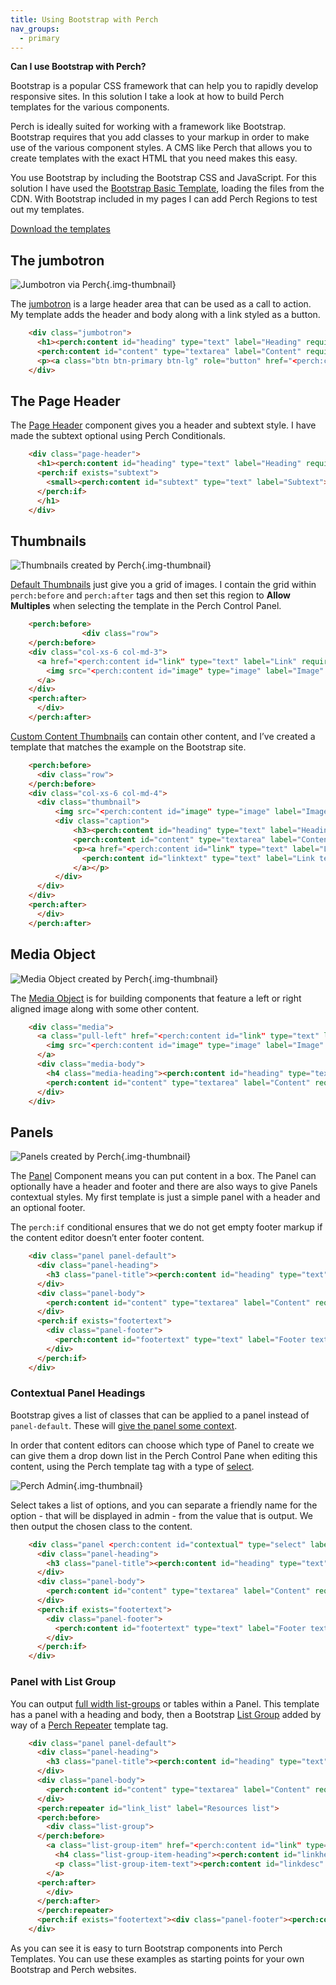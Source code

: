 ```yaml
---
title: Using Bootstrap with Perch
nav_groups:
  - primary
---
```


**Can I use Bootstrap with Perch?**

Bootstrap is a popular CSS framework that can help you to rapidly develop responsive sites. In this solution I take a look at how to build Perch templates for the various components.

Perch is ideally suited for working with a framework like Bootstrap. Bootstrap requires that you add classes to your markup in order to make use of the various component styles. A CMS like Perch that allows you to create templates with the exact HTML that you need makes this easy.

You use Bootstrap by including the Bootstrap CSS and JavaScript. For this solution I have used the [Bootstrap Basic Template](http://getbootstrap.com/getting-started/#template), loading the files from the CDN. With Bootstrap included in my pages I can add Perch Regions to test out my templates.

<p class="text-center"><a href="https://github.com/PerchCMS/perch-bootstrap-templates" class="btn btn-success"><i class="glyphicon glyphicon-arrow-down"></i> Download the templates</a></p>

## The jumbotron

![Jumbotron via Perch](http://static.grabaperch.com/solutions/bootstrap-templates-jumbotron.png){.img-thumbnail}

The [jumbotron](http://getbootstrap.com/components/#jumbotron) is a large header area that can be used as a call to action. My template adds the header and body along with a link styled as a button.

```html
    <div class="jumbotron">
      <h1><perch:content id="heading" type="text" label="Heading" required title></h1>
      <perch:content id="content" type="textarea" label="Content" required markdown editor="markitup">
      <p><a class="btn btn-primary btn-lg" role="button" href="<perch:content id="link" type="text" label="Link" required>"><perch:content id="linktext" type="text" label="Link text" required help="Text for the button, keep it short but try to avoid using click here!"></a></p>
    </div>
```

## The Page Header

The [Page Header](http://getbootstrap.com/components/#page-header) component gives you a header and subtext style. I have made the subtext optional using Perch Conditionals.

```html
    <div class="page-header">
      <h1><perch:content id="heading" type="text" label="Heading" required title>
      <perch:if exists="subtext">
        <small><perch:content id="subtext" type="text" label="Subtext"></small>
      </perch:if>
      </h1>
    </div>
```

## Thumbnails

![Thumbnails created by Perch](http://static.grabaperch.com/solutions/bootstrap-templates-thumbnails.png){.img-thumbnail}

[Default Thumbnails](http://getbootstrap.com/components/#thumbnails-default) just give you a grid of images. I contain the grid within `perch:before` and `perch:after` tags and then set this region to **Allow Multiples** when selecting the template in the Perch Control Panel.

```html
    <perch:before>
				<div class="row">
    </perch:before>
    <div class="col-xs-6 col-md-3">
      <a href="<perch:content id="link" type="text" label="Link" required>" class="thumbnail">
        <img src="<perch:content id="image" type="image" label="Image" width="171" height="180" crop>" alt="<perch:content id="alt" type="text" label="Alt text" title>">
      </a>
    </div>
    <perch:after>
      </div>
    </perch:after>
```

[Custom Content Thumbnails](http://getbootstrap.com/components/#thumbnails-custom-content) can contain other content, and I’ve created a template that matches the example on the Bootstrap site.

```html
    <perch:before>
      <div class="row">
    </perch:before>
    <div class="col-xs-6 col-md-4">
  	  <div class="thumbnail">
  		  <img src="<perch:content id="image" type="image" label="Image" width="242" height="200" crop>" alt="<perch:content id="alt" type="text" label="Alt text">">
    	  <div class="caption">
    		  <h3><perch:content id="heading" type="text" label="Heading" required title></h3>
    		  <perch:content id="content" type="textarea" label="Content" required size="s" markdown editor="markitup">
  			  <p><a href="<perch:content id="link" type="text" label="Link" required>" class="btn btn-primary" role="button">
  				<perch:content id="linktext" type="text" label="Link text" required help="Text for the button, keep it short but try to avoid using click here!">
  			  </a></p>
  		  </div>
  	  </div>  
    </div>
    <perch:after>
      </div>
    </perch:after>
```

## Media Object

![Media Object created by Perch](http://static.grabaperch.com/solutions/bootstrap-templates-media.png){.img-thumbnail}

The [Media Object](http://getbootstrap.com/components/#media) is for building components that feature a left or right aligned image along with some other content.

```html
    <div class="media">
      <a class="pull-left" href="<perch:content id="link" type="text" label="Link" required>">
        <img src="<perch:content id="image" type="image" label="Image" width="64" height="64" crop>" alt="<perch:content id="alt" type="text" label="Alt text">" class="media-object">
      </a>
      <div class="media-body">
        <h4 class="media-heading"><perch:content id="heading" type="text" label="Heading" required title></h4>
        <perch:content id="content" type="textarea" label="Content" required size="s" markdown editor="markitup">
      </div>
    </div>
```

## Panels

![Panels created by Perch](http://static.grabaperch.com/solutions/bootstrap-templates-panels.png){.img-thumbnail}

The [Panel](http://getbootstrap.com/components/#panels) Component means you can put content in a box. The Panel can optionally have a header and footer and there are also ways to give Panels contextual styles. My first template is just a simple panel with a header and an optional footer.

The `perch:if` conditional ensures that we do not get empty footer markup if the content editor doesn’t enter footer content.

```html
    <div class="panel panel-default">
      <div class="panel-heading">
        <h3 class="panel-title"><perch:content id="heading" type="text" label="Heading" required title></h3>
      </div>
      <div class="panel-body">
        <perch:content id="content" type="textarea" label="Content" required size="m" markdown editor="markitup">
      </div>
      <perch:if exists="footertext">
        <div class="panel-footer">
          <perch:content id="footertext" type="text" label="Footer text" help="An optional footer for the panel">
        </div>
      </perch:if>
    </div>
```

### Contextual Panel Headings

Bootstrap gives a list of classes that can be applied to a panel instead of `panel-default`. These will [give the panel some context](http://getbootstrap.com/components/#panels-alternatives).

In order that content editors can choose which type of Panel to create we can give them a drop down list in the Perch Control Pane when editing this content, using the Perch template tag with a type of [select](http://docs.grabaperch.com/docs/templates/attributes/type/select/).

![Perch Admin](http://static.grabaperch.com/solutions/bootstrap-templates-admin.png){.img-thumbnail}

Select takes a list of options, and you can separate a friendly name for the option - that will be displayed in admin - from the value that is output.  We then output the chosen class to the content.

```html
    <div class="panel <perch:content id="contextual" type="select" label="Panel context" options="Default|panel-default,Primary|panel-primary,Success|panel-success,Info|panel-info,Warning|panel-warning,Danger|panel-danger">">
      <div class="panel-heading">
        <h3 class="panel-title"><perch:content id="heading" type="text" label="Heading" required title></h3>
      </div>
      <div class="panel-body">
        <perch:content id="content" type="textarea" label="Content" required size="m" markdown editor="markitup">
      </div>
      <perch:if exists="footertext">
        <div class="panel-footer">
          <perch:content id="footertext" type="text" label="Footer text" help="An optional footer for the panel">
        </div>
      </perch:if>
    </div>
```

### Panel with List Group

You can output [full width list-groups](http://getbootstrap.com/components/#panels-list-group) or tables within a Panel. This template has a panel with a heading and body, then a Bootstrap [List Group](http://getbootstrap.com/components/#list-group) added by way of a [Perch Repeater](/templates/repeaters/) template tag.

```html
    <div class="panel panel-default">
      <div class="panel-heading">
        <h3 class="panel-title"><perch:content id="heading" type="text" label="Heading" required title></h3>
      </div>
      <div class="panel-body">
        <perch:content id="content" type="textarea" label="Content" required size="m" markdown editor="markitup">
      </div>
      <perch:repeater id="link_list" label="Resources list">
      <perch:before>
        <div class="list-group">
      </perch:before>
        <a class="list-group-item" href="<perch:content id="link" type="text" label="Link" required>">
          <h4 class="list-group-item-heading"><perch:content id="linkheading" type="text" label="Link heading" required></h4>
          <p class="list-group-item-text"><perch:content id="linkdesc" type="text" label="Link short description" required></p>
        </a>
      <perch:after>
        </div>
      </perch:after>
      </perch:repeater>
      <perch:if exists="footertext"><div class="panel-footer"><perch:content id="footertext" type="text" label="Footer text" help="An optional footer for the panel"></div></perch:if>
    </div>
```

As you can see it is easy to turn Bootstrap components into Perch Templates. You can use these examples as starting points for your own Bootstrap and Perch websites.
